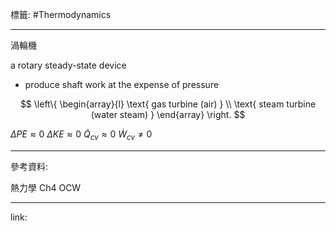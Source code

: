 標籤: #Thermodynamics 

---

渦輪機

a rotary steady-state device

- produce shaft work at the expense of pressure

$$
\left\{
	\begin{array}{l}
		\text{ gas turbine (air) } \\
		\text{ steam turbine (water steam) }
	\end{array}
\right.
$$

$\Delta PE \approx 0$
$\Delta KE \approx 0$
$\dot{ Q }_{ cv } \approx 0$
$\dot{ W }_{ cv } \neq 0$

---

參考資料:

熱力學 Ch4 OCW

---

link:


